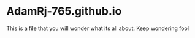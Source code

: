 # AdamRj-765.github.io

This is a file that you will wonder what its all about. Keep wondering fool
